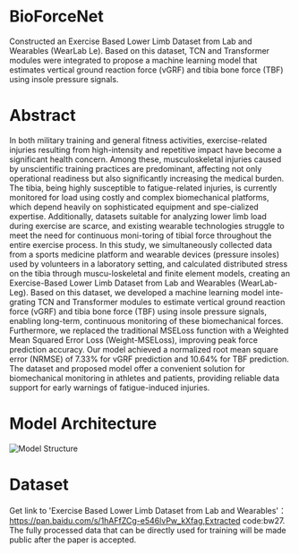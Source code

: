 # BioForceNet
Constructed an Exercise Based Lower Limb Dataset from Lab and Wearables (WearLab Le). Based on this dataset, TCN and Transformer modules were integrated to propose a machine learning model that estimates vertical ground reaction force (vGRF) and tibia bone force (TBF) using insole pressure signals.

# Abstract
In both military training and general fitness activities, exercise-related injuries resulting from high-intensity and repetitive impact have become a significant health concern. Among these, musculoskeletal injuries caused by unscientific training practices are predominant, affecting not only operational readiness but also significantly increasing the medical burden. The tibia, being highly susceptible to fatigue-related injuries, is currently monitored for load using costly and complex biomechanical platforms, which depend heavily on sophisticated equipment and spe-cialized expertise. Additionally, datasets suitable for analyzing lower limb load during exercise are scarce, and existing wearable technologies struggle to meet the need for continuous moni-toring of tibial force throughout the entire exercise process. In this study, we simultaneously collected data from a sports medicine platform and wearable devices (pressure insoles) used by volunteers in a laboratory setting, and calculated distributed stress on the tibia through muscu-loskeletal and finite element models, creating an Exercise-Based Lower Limb Dataset from Lab and Wearables (WearLab-Leg). Based on this dataset, we developed a machine learning model inte-grating TCN and Transformer modules to estimate vertical ground reaction force (vGRF) and tibia bone force (TBF) using insole pressure signals, enabling long-term, continuous monitoring of these biomechanical forces. Furthermore, we replaced the traditional MSELoss function with a Weighted Mean Squared Error Loss (Weight-MSELoss), improving peak force prediction accuracy. Our model achieved a normalized root mean square error (NRMSE) of 7.33% for vGRF prediction and 10.64% for TBF prediction. The dataset and proposed model offer a convenient solution for biomechanical monitoring in athletes and patients, providing reliable data support for early warnings of fatigue-induced injuries.

# Model Architecture
![Model Structure](https://github.com/user-attachments/assets/63704880-92f4-4561-a491-8b3855059a08)

# Dataset
Get link to 'Exercise Based Lower Limb Dataset from Lab and Wearables'：https://pan.baidu.com/s/1hAFfZCg-e546lvPw_kXfag,Extracted code:bw27.
The fully processed data that can be directly used for training will be made public after the paper is accepted.
